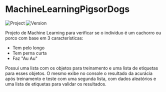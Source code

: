 
# MachineLearningPigsorDogs

![Project](https://img.shields.io/badge/MachineLearning-PigsorDogs-blue)
![Version](https://img.shields.io/badge/Python-V1.0-blue)

Projeto de Machine Learning para verificar se o individuo é um cachorro ou porco com base em 3 características:

 - Tem pelo longo
 - Tem perna curta
 - Faz "Au Au"

  Possui uma lista com os objetos para treinamento e uma lista de etiquetas para esses objetos.
   O mesmo exibe no console o resultado da acurácia após treinamento e teste com uma segunda lista, com dados aleatórios e uma lista de etiquetas para validar os resultados.
